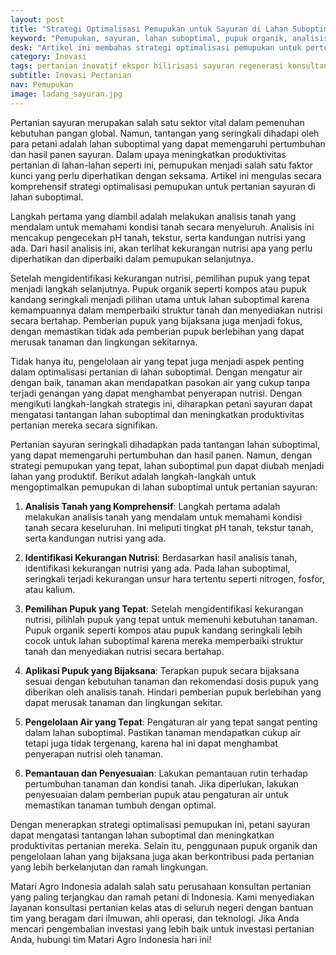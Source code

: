 ```yaml
---
layout: post
title: "Strategi Optimalisasi Pemupukan untuk Sayuran di Lahan Suboptimal"
keyword: "Pemupukan, sayuran, lahan suboptimal, pupuk organik, analisis tanah, pertanian berkelanjutan, pengelolaan lahan, matari agro Indonesia"
desk: "Artikel ini membahas strategi optimalisasi pemupukan untuk pertumbuhan sayuran di lahan suboptimal. Dengan memperhatikan analisis tanah, pilihan pupuk yang tepat, penggunaan pupuk organik, dan pengelolaan lahan yang bijaksana, artikel ini memberikan panduan langkah demi langkah untuk meningkatkan produktivitas pertanian sayuran"
category: Inovasi
tags: pertanian inovatif ekspor hilirisasi sayuran regenerasi konsultan ketahanan pangan
subtitle: Inovasi Pertanian
nav: Pemupukan
image: ladang_sayuran.jpg
---
```


Pertanian sayuran merupakan salah satu sektor vital dalam pemenuhan kebutuhan pangan global. Namun, tantangan yang seringkali dihadapi oleh para petani adalah lahan suboptimal yang dapat memengaruhi pertumbuhan dan hasil panen sayuran. Dalam upaya meningkatkan produktivitas pertanian di lahan-lahan seperti ini, pemupukan menjadi salah satu faktor kunci yang perlu diperhatikan dengan seksama. Artikel ini mengulas secara komprehensif strategi optimalisasi pemupukan untuk pertanian sayuran di lahan suboptimal.

Langkah pertama yang diambil adalah melakukan analisis tanah yang mendalam untuk memahami kondisi tanah secara menyeluruh. Analisis ini mencakup pengecekan pH tanah, tekstur, serta kandungan nutrisi yang ada. Dari hasil analisis ini, akan terlihat kekurangan nutrisi apa yang perlu diperhatikan dan diperbaiki dalam pemupukan selanjutnya.

Setelah mengidentifikasi kekurangan nutrisi, pemilihan pupuk yang tepat menjadi langkah selanjutnya. Pupuk organik seperti kompos atau pupuk kandang seringkali menjadi pilihan utama untuk lahan suboptimal karena kemampuannya dalam memperbaiki struktur tanah dan menyediakan nutrisi secara bertahap. Pemberian pupuk yang bijaksana juga menjadi fokus, dengan memastikan tidak ada pemberian pupuk berlebihan yang dapat merusak tanaman dan lingkungan sekitarnya.

Tidak hanya itu, pengelolaan air yang tepat juga menjadi aspek penting dalam optimalisasi pertanian di lahan suboptimal. Dengan mengatur air dengan baik, tanaman akan mendapatkan pasokan air yang cukup tanpa terjadi genangan yang dapat menghambat penyerapan nutrisi. Dengan mengikuti langkah-langkah strategis ini, diharapkan petani sayuran dapat mengatasi tantangan lahan suboptimal dan meningkatkan produktivitas pertanian mereka secara signifikan.

Pertanian sayuran seringkali dihadapkan pada tantangan lahan suboptimal, yang dapat memengaruhi pertumbuhan dan hasil panen. Namun, dengan strategi pemupukan yang tepat, lahan suboptimal pun dapat diubah menjadi lahan yang produktif. Berikut adalah langkah-langkah untuk mengoptimalkan pemupukan di lahan suboptimal untuk pertanian sayuran:

1. **Analisis Tanah yang Komprehensif**: Langkah pertama adalah melakukan analisis tanah yang mendalam untuk memahami kondisi tanah secara keseluruhan. Ini meliputi tingkat pH tanah, tekstur tanah, serta kandungan nutrisi yang ada.

2. **Identifikasi Kekurangan Nutrisi**: Berdasarkan hasil analisis tanah, identifikasi kekurangan nutrisi yang ada. Pada lahan suboptimal, seringkali terjadi kekurangan unsur hara tertentu seperti nitrogen, fosfor, atau kalium.

3. **Pemilihan Pupuk yang Tepat**: Setelah mengidentifikasi kekurangan nutrisi, pilihlah pupuk yang tepat untuk memenuhi kebutuhan tanaman. Pupuk organik seperti kompos atau pupuk kandang seringkali lebih cocok untuk lahan suboptimal karena mereka memperbaiki struktur tanah dan menyediakan nutrisi secara bertahap.

4. **Aplikasi Pupuk yang Bijaksana**: Terapkan pupuk secara bijaksana sesuai dengan kebutuhan tanaman dan rekomendasi dosis pupuk yang diberikan oleh analisis tanah. Hindari pemberian pupuk berlebihan yang dapat merusak tanaman dan lingkungan sekitar.

5. **Pengelolaan Air yang Tepat**: Pengaturan air yang tepat sangat penting dalam lahan suboptimal. Pastikan tanaman mendapatkan cukup air tetapi juga tidak tergenang, karena hal ini dapat menghambat penyerapan nutrisi oleh tanaman.

6. **Pemantauan dan Penyesuaian**: Lakukan pemantauan rutin terhadap pertumbuhan tanaman dan kondisi tanah. Jika diperlukan, lakukan penyesuaian dalam pemberian pupuk atau pengaturan air untuk memastikan tanaman tumbuh dengan optimal.

Dengan menerapkan strategi optimalisasi pemupukan ini, petani sayuran dapat mengatasi tantangan lahan suboptimal dan meningkatkan produktivitas pertanian mereka. Selain itu, penggunaan pupuk organik dan pengelolaan lahan yang bijaksana juga akan berkontribusi pada pertanian yang lebih berkelanjutan dan ramah lingkungan.

Matari Agro Indonesia adalah salah satu perusahaan konsultan pertanian yang paling terjangkau dan ramah petani di Indonesia. Kami menyediakan layanan konsultasi pertanian kelas atas di seluruh negeri dengan bantuan tim yang beragam dari ilmuwan, ahli operasi, dan teknologi. Jika Anda mencari pengembalian investasi yang lebih baik untuk investasi pertanian Anda, hubungi tim Matari Agro Indonesia hari ini!
